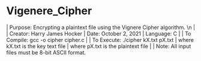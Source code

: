 # Vigenere_Cipher

 |  Purpose: Encrypting a plaintext file using the Vignere Cipher algorithm. \n
 |
 |  Creator: Harry James Hocker
 |  Date: October 2, 2021
 |  Language: C
 |
 |  To Compile: gcc -o cipher cipher.c
 |
 |  To Execute: ./cipher kX.txt pX.txt
 |               where kX.txt is the key text file
 |               where pX.txt is the plaintext file
 |
 |  Note: All input files must be 8-bit ASCII format. 

